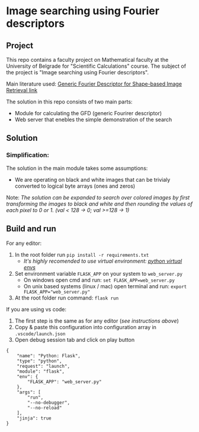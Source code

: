 # Image searching using Fourier descriptors

## Project
This repo contains a faculty project on Mathematical faculty at the University of Belgrade for "Scientific Calculations" course. The subject of the project is "Image searching using Fourier descriptors".

Main literature used: [Generic Fourier Descriptor for Shape-based Image Retrieval link](http://citeseerx.ist.psu.edu/viewdoc/download?doi=10.1.1.69.3839&rep=rep1&type=pdf)

The solution in this repo consists of two main parts:
- Module for calculating the GFD (generic Fourirer descriptor)
- Web server that enebles the simple demonstration of the search

## Solution
### Simplification:
The solution in the main module takes some assumptions:
- We are operating on black and white images that can be trivialy converted to logical byte arrays (ones and zeros)

Note: *The solution can be expanded to search over colored images by first transforming the images to black and white and then rounding the values of each pixel to 0 or 1. (val < 128 -> 0; val >=128 -> 1)*

## Build and run
For any editor:
1. In the root folder run `pip install -r requirements.txt`
    - *It's highly recomended to use virtual environment: [python virtual envs](https://docs.python-guide.org/dev/virtualenvs/)*
2. Set environment variable `FLASK_APP` on your system to `web_server.py`
    - On windows open cmd and run:
     ```set FLASK_APP=web_server.py```
    - On unix based systems (linux / mac) open terminal and run: 
    `export FLASK_APP="web_server.py"`
3. At the root folder run command: `flask run`

If you are using vs code:
1. The first step is the same as for any editor (*see instructions above*)
2. Copy & paste this configuration into configuration array in `.vscode/launch.json`
3. Open debug session tab and click on play button
```
{
    "name": "Python: Flask",
    "type": "python",
    "request": "launch",
    "module": "flask",
    "env": {
        "FLASK_APP": "web_server.py"
    },
    "args": [
        "run",
        "--no-debugger",
        "--no-reload"
    ],
    "jinja": true
}
```
